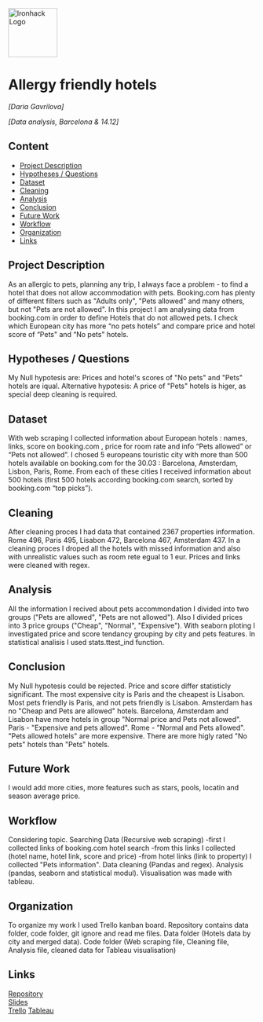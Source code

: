 <img src="https://bit.ly/2VnXWr2" alt="Ironhack Logo" width="100"/>

# Allergy friendly hotels
*[Daria Gavrilova]*

*[Data analysis, Barcelona & 14.12]*

## Content
- [Project Description](#project-description)
- [Hypotheses / Questions](#hypotheses-questions)
- [Dataset](#dataset)
- [Cleaning](#cleaning)
- [Analysis](#analysis)
- [Conclusion](#conclusion)
- [Future Work](#future-work)
- [Workflow](#workflow)
- [Organization](#organization)
- [Links](#links)

## Project Description
As an allergic to pets, planning any trip, I always face a problem - to find a hotel that does not allow accommodation with pets. Booking.com has plenty of different filters such as "Adults only", "Pets allowed" and many others, but not "Pets are not allowed".
In this project I am analysing data from booking.com in order to define Hotels that do not allowed pets. I check which European city has more “no pets hotels” and compare price and hotel score of “Pets" and “No pets" hotels.


## Hypotheses / Questions
My Null hypotesis are: Prices and hotel's scores of "No pets" and "Pets" hotels are iqual.
Alternative hypotesis:  A price of "Pets" hotels is higer, as special deep cleaning is required.


## Dataset
With web scraping I collected information about European hotels : names, links, score on booking.com , price for room rate and info “Pets allowed” or “Pets not allowed”.
I chosed 5 europeans touristic city with more than 500 hotels available on booking.com for the 30.03 : Barcelona, Amsterdam, Lisbon, Paris, Rome. From each of these cities I received information about 500 hotels (first 500 hotels according booking.com search, sorted by booking.com “top picks”).


## Cleaning
After cleaning proces I had data that contained 2367 properties information. Rome 496, Paris 495, Lisabon 472, Barcelona 467, Amsterdam 437.
In a cleaning proces I droped all the hotels with missed information and also with unrealistic values such as room rete egual to 1 eur. Prices and links were cleaned with regex.


## Analysis
All the information I recived about pets accommondation I divided into two groups ("Pets are allowed", "Pets are not allowed"). 
Also I divided prices into 3 price groups ("Cheap", "Normal", "Expensive").
With seaborn ploting I investigated price and score tendancy grouping by city and pets features.
In statistical analisis I used stats.ttest_ind function.


## Conclusion
My Null hypotesis could be rejected. Price and score differ statisticly significant. 
The most expensive city is Paris and the cheapest is Lisabon. 
Most pets friendly is Paris, and not pets friendly is Lisabon.
Amsterdam has no "Cheap and Pets are allowed" hotels.
Barcelona, Amsterdam and Lisabon have more hotels in group "Normal price and Pets not allowed".
Paris - "Expensive and pets allowed". Rome - "Normal and Pets allowed".
"Pets allowed hotels" are more expensive.
There are more higly rated "No pets" hotels than "Pets" hotels.


## Future Work
I would add more cities, more features such as stars, pools, locatin and season average price. 

## Workflow
Considering topic.
Searching Data (Recursive web scraping)
    -first I collected links of booking.com hotel search
    -from this links I collected (hotel name, hotel link, score and price)
    -from hotel links (link to property) I collected "Pets information".
Data cleaning (Pandas and regex).
Analysis (pandas, seaborn and statistical modul).
Visualisation was made with tableau.

## Organization
To organize my work I used Trello kanban board.
Repository contains data folder, code folder, git ignore and read me files.
Data folder (Hotels data by city and merged data).
Code folder (Web scraping file, Cleaning file, Analysis file, cleaned data for Tableau visualisation)

## Links
[Repository](https://github.com/dariagavrilova/Project-Week-8-Final-Project)  
[Slides](https://slides.com/dariagavrilova-1/deck-9b2441/edit)  
[Trello](https://trello.com/b/bogPSi6R/final-project)
[Tableau](https://public.tableau.com/profile/daria4279#!/vizhome/Finalproject_16080338645630)
